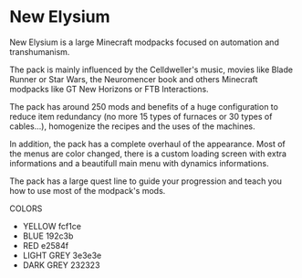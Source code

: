 # New Elysium

New Elysium is a large Minecraft modpacks focused on automation and transhumanism.

The pack is mainly influenced by the Celldweller's music, movies like Blade Runner or Star Wars, the Neuromencer book and others Minecraft modpacks like GT New Horizons or FTB Interactions.

The pack has around 250 mods and benefits of a huge configuration to reduce item redundancy (no more 15 types of furnaces or 30 types of cables...), homogenize the recipes and the uses of the machines.

In addition, the pack has a complete overhaul of the appearance. Most of the menus are color changed, there is a custom loading screen with extra informations and a beautifull main menu with dynamics informations.

The pack has a large quest line to guide your progression and teach you how to use most of the modpack's mods.

COLORS
* YELLOW      fcf1ce
* BLUE        192c3b
* RED         e2584f
* LIGHT GREY  3e3e3e
* DARK GREY   232323